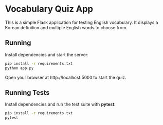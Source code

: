 # Vocabulary Quiz App

This is a simple Flask application for testing English vocabulary. It displays a Korean definition and multiple English words to choose from.

## Running

Install dependencies and start the server:

```bash
pip install -r requirements.txt
python app.py
```

Open your browser at http://localhost:5000 to start the quiz.

## Running Tests

Install dependencies and run the test suite with **pytest**:

```bash
pip install -r requirements.txt
pytest
```
